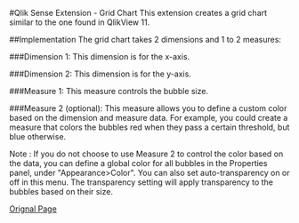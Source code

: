 #Qlik Sense Extension - Grid Chart
This extension creates a grid chart similar to the one found in QlikView 11.

##Implementation The grid chart takes 2 dimensions and 1 to 2 measures:

###Dimension 1: This dimension is for the x-axis.

###Dimension 2: This dimension is for the y-axis.

###Measure 1: This measure controls the bubble size.

###Measure 2 (optional): This measure allows you to define a custom color based on the dimension and measure data. For example, you could create a measure that colors the bubbles red when they pass a certain threshold, but blue otherwise.

Note : If you do not choose to use Measure 2 to control the color based on the data, you can define a global color for all bubbles in the Properties panel, under "Appearance>Color". You can also set auto-transparency on or off in this menu. The transparency setting will apply transparency to the bubbles based on their size.

<a href="https://github.com/skokenes/Qlik_Sense_Extension-GridChart" target="_blank">Orignal Page</a>
